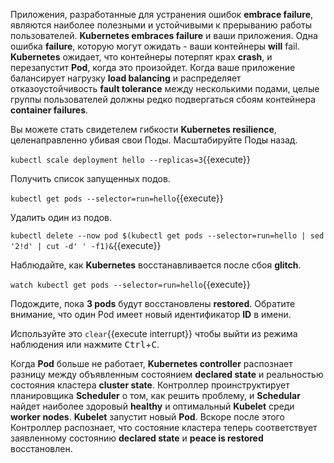 Приложения, разработанные для устранения ошибок **embrace failure**, являются наиболее полезными и устойчивыми к прерыванию работы пользователей. **Kubernetes embraces failure** и ваши приложения. Одна ошибка **failure**, которую могут ожидать - ваши контейнеры **will** fail. **Kubernetes** ожидает, что контейнеры потерпят крах **crash**, и перезапустит **Pod**, когда это произойдет. Когда ваше приложение балансирует нагрузку **load balancing** и распределяет отказоустойчивость **fault tolerance** между несколькими подами, целые группы пользователей должны редко подвергаться сбоям контейнера **container failures**.

Вы можете стать свидетелем гибкости **Kubernetes resilience**, целенаправленно убивая свои Поды. Масштабируйте Поды назад.

`kubectl scale deployment hello --replicas=3`{{execute}}

Получить список запущенных подов.

`kubectl get pods --selector=run=hello`{{execute}}

Удалить один из подов.

`kubectl delete --now pod $(kubectl get pods --selector=run=hello | sed '2!d' | cut -d' ' -f1)&`{{execute}}

Наблюдайте, как **Kubernetes** восстанавливается после сбоя **glitch**.

`watch kubectl get pods --selector=run=hello`{{execute}}

Подождите, пока **3 pods** будут восстановлены **restored**. Обратите внимание, что один Pod имеет новый идентификатор **ID** в имени. 


Используйте это ```clear```{{execute interrupt}} чтобы выйти из режима наблюдения или нажмите <kbd>Ctrl</kbd>+<kbd>C</kbd>.

Когда **Pod** больше не работает, **Kubernetes controller** распознает разницу между объявленным состоянием **declared state** и реальностью состояния кластера **cluster state**. Контроллер проинструктирует планировщика **Scheduler** о том, как решить проблему, и **Schedular** найдет наиболее здоровый **healthy** и оптимальный **Kubelet** среди **worker nodes**. **Kubelet** запустит новый **Pod**. Вскоре после этого Контроллер распознает, что состояние кластера теперь соответствует заявленному состоянию **declared state** и **peace is restored** восстановлен.